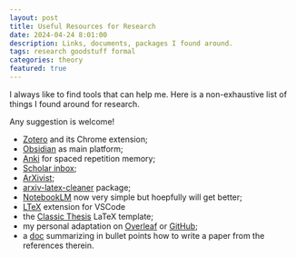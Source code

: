 ```yaml
---
layout: post
title: Useful Resources for Research
date: 2024-04-24 8:01:00
description: Links, documents, packages I found around. 
tags: research goodstuff formal
categories: theory
featured: true
---
```


I always like to find tools that can help me. Here is a non-exhaustive list of things I found around for research. 

<!-- There are websites, packages, and a doc I wrote down to summarize many useful tips about writing research works, which made me recently realize that most of my older documents are wrong 😕. Whatever, now I know, we are made for mistakes.  -->

<!-- I am also adding my new LaTeX template. It is basically a personalization of a very standard one, included below. -->

Any suggestion is welcome!

- [Zotero](https://www.zotero.org/) and its Chrome extension;
- [Obsidian](https://obsidian.md/) as main platform; 
- [Anki](https://apps.ankiweb.net/) for spaced repetition memory; 
- [Scholar inbox](https://www.scholar-inbox.com/);
- [ArXivist](https://arxivist.com/);
- [arxiv-latex-cleaner](https://github.com/google-research/arxiv-latex-cleaner) package;
- [NotebookLM](https://notebooklm.google/) now very simple but hoepfully will get better;
- [LTeX](https://marketplace.visualstudio.com/items?itemName=valentjn.vscode-ltex) extension for VSCode
- the [Classic Thesis](https://www.miede.de/) LaTeX template;
- my personal adaptation on [Overleaf](https://www.overleaf.com/read/gtpgcvpfyqkx#c8fbbf) or [GitHub](https://github.com/simonegiancola09/adapted_classic_thesis/tree/main);
- a [doc](http://simonegiancola09.github.io/assets/pdf/writing_a_paper.pdf) summarizing in bullet points how to write a paper from the references therein. 